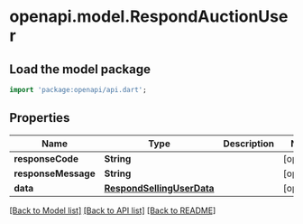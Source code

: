 # openapi.model.RespondAuctionUser

## Load the model package
```dart
import 'package:openapi/api.dart';
```

## Properties
Name | Type | Description | Notes
------------ | ------------- | ------------- | -------------
**responseCode** | **String** |  | [optional] 
**responseMessage** | **String** |  | [optional] 
**data** | [**RespondSellingUserData**](RespondSellingUserData.md) |  | [optional] 

[[Back to Model list]](../README.md#documentation-for-models) [[Back to API list]](../README.md#documentation-for-api-endpoints) [[Back to README]](../README.md)


